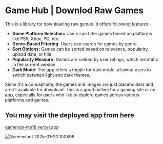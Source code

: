 # Game Hub | Downlod Raw Games
This is a library for downloading raw games. It offers following features:-

* __Game Platform Selection:__ Users can filter games based on platforms like PS5, Xbox, PC, etc.
* __Genre-Based Filtering:__ Users can search for games by genre.
* __Sort Options:__ Games can be sorted based on relevance, popularity, upload date, or title.
* __Popularity Measure:__ Games are ranked by user ratings, which are static in the current version.
* __Dark Mode:__ The app offers a toggle for dark mode, allowing users to switch between light and dark themes.

Since it's a concept site, the games and images are just placeholders and aren't available for download. This is a good outline for a gaming site or an app, especially for users who like to explore games across various platforms and genres.

## You may visit the deployed app from here
[gamehub-ms18.vercel.app](https://gamehub-ms18.vercel.app/)

![Screenshot 2025-01-20 100809](https://github.com/user-attachments/assets/f94e0396-345c-4cf4-b64c-f87a5a8773bb)
